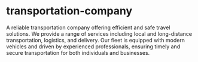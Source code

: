 # transportation-company
A reliable transportation company offering efficient and safe travel solutions. We provide a range of services including local and long-distance transportation, logistics, and delivery. Our fleet is equipped with modern vehicles and driven by experienced professionals, ensuring timely and secure transportation for both individuals and businesses.
